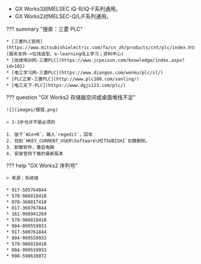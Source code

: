 
* GX Works3对MELSEC iQ-R/iQ-F系列通用。
* GX Works2对MELSEC-Q/L/F系列通用。


??? summary "搜索：三菱 PLC"

    * [三菱PLC官网](https://www.mitsubishielectric.com/fa/cn_zh/products/cnt/plc/index.html)(服务支持->在线选型，e-learning线上学习；资料中心)
    * [技成培训网-三菱PLC](https://www.jcpeixun.com/knowledge/index.aspx?id=101)
    * [电工学习网-三菱PLC](https://www.diangon.com/wenku/plc/sl/)
    * [PLC之家-三菱PLC](http://www.plc100.com/sanling/)
    * [电工天下-PLC](https://www.dgjs123.com/plc/)

??? question "GX Works2 存储器空间或桌面堆栈不足"

    ![](images/报错.png)

    > 1-3步也许不是必须的

    1. 按下`Win+R`，输入`regedit`，回车
    2. 找到`HKEY_CURRENT_USER\Software\MITSUBISHI`右键删除。
    3. 卸载软件，重启电脑
    4. 安装官网下载的最新版本

??? help "GX Works2 序列号"

    > 来源：系统城

    * 917-505764844
    * 570-986818410
    * 070-360817410
    * 017-360767844
    * 161-998941269
    * 570-986818410
    * 904-099559933
    * 917-500761844
    * 804-999559933
    * 570-986818410
    * 804-999559933
    * 998-598638072